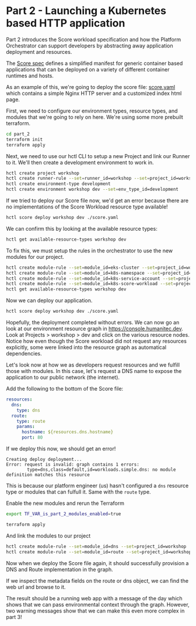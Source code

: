 # Part 2 - Launching a Kubernetes based HTTP application

Part 2 introduces the Score workload specification and how the Platform Orchestrator can support developers by abstracting away application deployment and resources.

The [Score spec](https://docs.score.dev/docs/score-specification/score-spec-reference/) defines a simplified manifest for generic container based applications that can be deployed on a variety of different container runtimes and hosts.

As an example of this, we're going to deploy the score file: [score.yaml](./score.yaml) which contains a simple Nginx HTTP server and a customized index html page.

First, we need to configure our environment types, resource types, and modules that we're going to rely on here. We're using some more prebuilt terraform.

```sh
cd part_2
terraform init
terraform apply
```

Next, we need to use our hctl CLI to setup a new Project and link our Runner to it. We'll then create a development environment to work in.

```sh
hctl create project workshop
hctl create runner-rule --set=runner_id=workshop --set=project_id=workshop
hctl create environment-type development
hctl create environment workshop dev --set=env_type_id=development
```

If we tried to deploy our Score file now, we'd get an error because there are no implementations of the Score Workload resource type available!

```sh
hctl score deploy workshop dev ./score.yaml
```

We can confirm this by looking at the available resource types:

```sh
hctl get available-resource-types workshop dev
```

To fix this, we must setup the rules in the orchestrator to use the new modules for our project.

```sh
hctl create module-rule --set=module_id=eks-cluster --set=project_id=workshop
hctl create module-rule --set=module_id=k8s-namespace --set=project_id=workshop
hctl create module-rule --set=module_id=k8s-service-account --set=project_id=workshop
hctl create module-rule --set=module_id=k8s-score-workload --set=project_id=workshop
hctl get available-resource-types workshop dev
```

Now we can deploy our application.

```sh
hctl score deploy workshop dev ./score.yaml
```

Hopefully, the deployment completed without errors. We can now go an look at our environment resource graph in <https://console.humanitec.dev>. Look at Projects > workshop > dev and click on the various resource nodes. Notice how even though the Score workload did not request any resources explicitly, some were linked into the resource graph as automatical dependencies.

Let's look now at how we as developers request resources and we fulfill those with modules. In this case, let's request a DNS name to expose the application to our public network (the internet).

Add the following to the bottom of the Score file:

```yaml
resources:
  dns:
    type: dns
  route:
    type: route
    params:
      hostname: ${resources.dns.hostname}
      port: 80
```

If we deploy this now, we should get an error!

```
Creating deploy deployment...
Error: request is invalid: graph contains 1 errors:
        type=dns,class=default,id=workloads.simple.dns: no module definition matches this resource
```

This is because our platform engineer (us) hasn't configured a `dns` resource type or modules that can fulfull it. Same with the `route` type.

Enable the new modules and rerun the Terraform

```sh
export TF_VAR_is_part_2_modules_enabled=true

terraform apply
```

And link the modules to our project

```sh
hctl create module-rule --set=module_id=dns --set=project_id=workshop
hctl create module-rule --set=module_id=route --set=project_id=workshop
```

Now when we deploy the Score file again, it should successfully provision a DNS and Route implementation in the graph.

If we inspect the metadata fields on the route or dns object, we can find the web url and browse to it.

The result should be a running web app with a message of the day which shows that we can pass environmental context through the graph. However, two warning messages show that we can make this even more complex in part 3!
